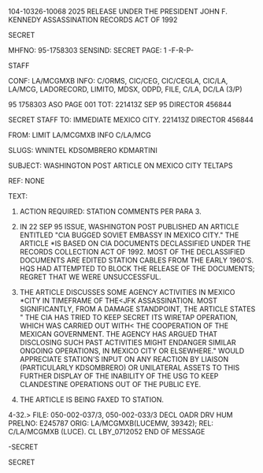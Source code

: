 104-10326-10068
2025 RELEASE UNDER THE PRESIDENT JOHN F. KENNEDY ASSASSINATION RECORDS ACT OF 1992

SECRET

MHFNO: 95-1758303
SENSIND:
SECRET
PAGE: 1
-F-R-P-

STAFF

CONF: LA/MCGMXB INFO: C/ORMS, CIC/CEG, CIC/CEGLA, CIC/LA, LA/MCG,
LADORECORD, LIMITO, MDSX, ODPD, FILE, C/LA, DC/LA (3/P)

95 1758303 ASO PAGE 001
TOT: 221413Z SEP 95 DIRECTOR 456844

SECRET
STAFF
TO: IMMEDIATE MEXICO CITY. 221413Z DIRECTOR 456844

FROM: LIMIT LA/MCGMXB INFO C/LA/MCG

SLUGS: WNINTEL KDSOMBRERO KDMARTINI

SUBJECT: WASHINGTON POST ARTICLE ON MEXICO CITY TELTAPS

REF: NONE

TEXT:

1. ACTION REQUIRED: STATION COMMENTS PER PARA 3.

2. IN 22 SEP 95 ISSUE, WASHINGTON POST PUBLISHED AN ARTICLE
ENTITLED "CIA BUGGED SOVIET EMBASSY IN MEXICO CITY." THE ARTICLE
*IS BASED ON CIA DOCUMENTS DECLASSIFIED UNDER THE<JFK ASSASSINATION>
RECORDS COLLECTION ACT OF 1992. MOST OF THE DECLASSIFIED
DOCUMENTS ARE EDITED STATION CABLES FROM THE EARLY 1960'S. HQS
HAD ATTEMPTED TO BLOCK THE RELEASE OF THE DOCUMENTS; REGRET THAT
WE WERE UNSUCCESSFUL.

3. THE ARTICLE DISCUSSES SOME AGENCY ACTIVITIES IN MEXICO
*CITY IN TIMEFRAME OF THE<JFK ASSASSINATION. MOST SIGNIFICANTLY,
FROM A DAMAGE STANDPOINT, THE ARTICLE STATES " THE CIA HAS TRIED
TO KEEP SECRET ITS WIRETAP OPERATION, WHICH WAS CARRIED OUT WITH<
THE COOPERATION OF THE MEXICAN GOVERNMENT. THE AGENCY HAS ARGUED
THAT DISCLOSING SUCH PAST ACTIVITIES MIGHT ENDANGER SIMILAR
ONGOING OPERATIONS, IN MEXICO CITY OR ELSEWHERE." WOULD
APPRECIATE STATION'S INPUT ON ANY REACTION BY LIAISON
(PARTICULARLY KDSOMBRERO) OR UNILATERAL ASSETS TO THIS FURTHER
DISPLAY OF THE INABILITY OF THE USG TO KEEP CLANDESTINE OPERATIONS
OUT OF THE PUBLIC EYE.

4. THE ARTICLE IS BEING FAXED TO STATION.

4-32.> FILE: 050-002-037/3, 050-002-033/3 DECL OADR DRV HUM
PRELNO: E245787
ORIG: LA/MCGMXB(LUCEMW, 39342); REL: C/LA/MCGMXB (LUCE). CL
LBY_0712052
END OF MESSAGE

-SECRET

SECRET
